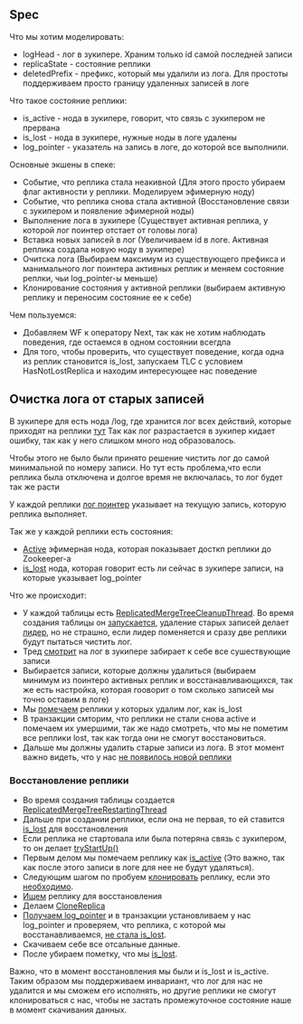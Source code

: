 ## Spec
Что мы хотим моделировать:
* logHead - лог в зукипере. Храним только id самой последней записи
* replicaState - состояние реплики
* deletedPrefix - префикс, который мы удалили из лога. Для простоты поддерживаем просто границу удаленных записей в логе

Что такое состояние реплики:
* is_active - нода в зукипере, говорит, что связь с зукипером не прервана
* is_lost - нода в зукипере, нужные ноды в логе удалены
* log_pointer - указатель на запись в логе, до которой все выполнили.

Основные экшены в спеке:
* Событие, что реплика стала неакивной (Для этого просто убираем флаг активности у реплики. Моделируем эфимерную ноду)
* Событие, что реплика снова стала активной (Восстановление связи с зукипером и появление эфимерной ноды)
* Выполнение лога в зукипере (Существует активная реплика, у которой лог поинтер отстает от головы лога)
* Вставка новых записей в лог (Увеличиваем id в логе. Активная реплика создала новую ноду в зукипере)
* Очитска лога (Выбираем максимум из существующего префикса и манимального лог поинтера активных реплик и меняем состояние реплки, чьи log_pointer-ы меньше)
* Клонирование состояния у активной реплики (выбираем активную реплику и переносим состояние ее к себе)

Чем пользуемся:
* Добавляем WF к оператору Next, так как не хотим наблюдать поведения, где остаемся в одном состоянии всегдпа
* Для того, чтобы проверить, что существует поведение, когда одна из реплик становится is_lost, запускаем TLC с условием HasNotLostReplica и находим интересующее нас поведение

## Очистка лога от старых записей
В зукипере для есть нода /log, где хранится лог всех действий, которые приходят на реплики [тут](https://github.com/yandex/ClickHouse/blob/93356b519039aac5b9b2111ecb75344cc9ae62ee/dbms/src/Storages/StorageReplicatedMergeTree.cpp#L354)
Так как лог разрастается в зукипер кидает ошибку, так как у него слишком много нод образовалось.

Чтобы этого не было были принято решение чистить лог до самой минимальной по номеру записи.
Но тут есть проблема,что если реплика была отключена и долгое время не включалась, то лог будет так же расти

У каждой реплики [лог поинтер](https://github.com/yandex/ClickHouse/blob/93356b519039aac5b9b2111ecb75344cc9ae62ee/dbms/src/Storages/StorageReplicatedMergeTree.cpp#L518) указывает на текущую запись, которую реплика выполняет.

Так же у каждой реплики есть состояния:
* [Active](https://github.com/yandex/ClickHouse/blob/93356b519039aac5b9b2111ecb75344cc9ae62ee/dbms/src/Storages/MergeTree/ReplicatedMergeTreeRestartingThread.cpp#L276) эфимерная нода, которая показывает досткп реплики до Zookeeper-а
* [is_lost](https://github.com/yandex/ClickHouse/blob/93356b519039aac5b9b2111ecb75344cc9ae62ee/dbms/src/Storages/StorageReplicatedMergeTree.cpp#L522) нода, которая говорит есть ли сейчас в зукипере записи, на которые указывает log_pointer

Что же происходит:
* У каждой таблицы есть [ReplicatedMergeTreeCleanupThread](https://github.com/yandex/ClickHouse/blob/93356b519039aac5b9b2111ecb75344cc9ae62ee/dbms/src/Storages/MergeTree/ReplicatedMergeTreeCleanupThread.cpp#L20). Во время создания таблицы он [запускается](https://github.com/yandex/ClickHouse/blob/93356b519039aac5b9b2111ecb75344cc9ae62ee/dbms/src/Storages/StorageReplicatedMergeTree.cpp#L224),
 удаление старых записей делает [лидер](https://github.com/yandex/ClickHouse/blob/93356b519039aac5b9b2111ecb75344cc9ae62ee/dbms/src/Storages/MergeTree/ReplicatedMergeTreeCleanupThread.cpp#L62), но не страшно, если лидер поменяется и сразу две реплики будут пытаться чистить лог.
* Тред [смотрит](https://github.com/yandex/ClickHouse/blob/93356b519039aac5b9b2111ecb75344cc9ae62ee/dbms/src/Storages/MergeTree/ReplicatedMergeTreeCleanupThread.cpp#L69) на лог в зукипере забирает к себе все сушествующие записи
* Выбирается записи, которые должны удалиться (выбираем минимум из поинтеро активных реплик и восстанавливающихся, так же есть настройка, которая гооворит о том сколько записей мы точно оставим в логе)
* Мы [помечаем](https://github.com/yandex/ClickHouse/blob/93356b519039aac5b9b2111ecb75344cc9ae62ee/dbms/src/Storages/MergeTree/ReplicatedMergeTreeCleanupThread.cpp#L232) реплики у которых удалим лог, как is_lost
* В транзакции смторим, что реплики не стали снова active и помечаем их умершими, так же надо смотреть, что мы не пометим все реплики lost, так как тогда они не смогут восстановиться.
* Дальше мы должны удалить старые записи из лога. В этот момент важно видеть, что у нас [не появилось новой реплики](https://github.com/yandex/ClickHouse/blob/93356b519039aac5b9b2111ecb75344cc9ae62ee/dbms/src/Storages/MergeTree/ReplicatedMergeTreeCleanupThread.cpp#L222)

### Восстановление реплики
* Во время создания таблицы создается  [ReplicatedMergeTreeRestartingThread](https://github.com/yandex/ClickHouse/blob/93356b519039aac5b9b2111ecb75344cc9ae62ee/dbms/src/Storages/StorageReplicatedMergeTree.cpp#L224)
* Дальше при создании реплики, если она не первая, то ей ставится [is_lost](https://github.com/yandex/ClickHouse/blob/93356b519039aac5b9b2111ecb75344cc9ae62ee/dbms/src/Storages/StorageReplicatedMergeTree.cpp#L512) для восстановления
* Если реплика не стартовала или была потеряна связь с зукипером, то он делает [tryStartUp()](https://github.com/yandex/ClickHouse/blob/93356b519039aac5b9b2111ecb75344cc9ae62ee/dbms/src/Storages/MergeTree/ReplicatedMergeTreeRestartingThread.cpp#L164)
* Первым делом мы помечаем реплику как [is_active](https://github.com/yandex/ClickHouse/blob/93356b519039aac5b9b2111ecb75344cc9ae62ee/dbms/src/Storages/MergeTree/ReplicatedMergeTreeRestartingThread.cpp#L276) (Это важно, так как после этого записи в логе для нее не будут удаляться).
* Следующим шагом по пробуем [клонировать](https://github.com/yandex/ClickHouse/blob/93356b519039aac5b9b2111ecb75344cc9ae62ee/dbms/src/Storages/MergeTree/ReplicatedMergeTreeRestartingThread.cpp#L173) реплику, если это [необходимо](https://github.com/yandex/ClickHouse/blob/93356b519039aac5b9b2111ecb75344cc9ae62ee/dbms/src/Storages/StorageReplicatedMergeTree.cpp#L1958).
* [Ищем](https://github.com/yandex/ClickHouse/blob/93356b519039aac5b9b2111ecb75344cc9ae62ee/dbms/src/Storages/StorageReplicatedMergeTree.cpp#L1977) реплику для восстановления
* Делаем [CloneReplica](https://github.com/yandex/ClickHouse/blob/93356b519039aac5b9b2111ecb75344cc9ae62ee/dbms/src/Storages/StorageReplicatedMergeTree.cpp#L1863)
* [Получаем log_pointer](https://github.com/yandex/ClickHouse/blob/93356b519039aac5b9b2111ecb75344cc9ae62ee/dbms/src/Storages/StorageReplicatedMergeTree.cpp#L1892) и в транзакции установливаем у нас  log_pointer и проверяем, что реплика, с которой мы восстанавливаемся, [не стала is_lost](https://github.com/yandex/ClickHouse/blob/93356b519039aac5b9b2111ecb75344cc9ae62ee/dbms/src/Storages/StorageReplicatedMergeTree.cpp#L1903).
* Скачиваем себе все отсальные данные.
* После убираем пометку, что мы [is_lost](https://github.com/yandex/ClickHouse/blob/93356b519039aac5b9b2111ecb75344cc9ae62ee/dbms/src/Storages/StorageReplicatedMergeTree.cpp#L2006).

Важно, что в момент восстановления мы были и is_lost и is_active. Таким образом мы поддерживаем инвариант, что лог для нас не удалится и мы сможем его исполнять,
но другие реплики не смогут клонироваться с нас, чтобы не застать промежуточное состояние наше в момент скачивания данных.
